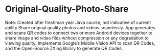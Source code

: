 # Original-Quality-Photo-Share
Note: Created after freshman year Java course, not indicative of current ability
Share original quality photos and videos seamlessly. App generates and scans QR codes to connect two or more Android devices together to share image and video files without compression or any degradation to viewing quality. Implements Google’s Mobile Vision API to scan QR Codes, and the Open-Source ZXing library to generate QR Codes.
